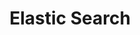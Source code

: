---
# GLOBAL 
layout: technology
page_type: technology
title: Elastic Search
published: true
hide_links: true

#SEO
seo_title:  SEO Elastic Search
seo_description: |-
  META Elastic Search
main_keywords:
  - Elastic Search

#HREFLANGS
display_hreflangs: false
hreflangs:
  -
    lang: x-default
    link: https://projets.io
  -
    lang: en
    link: https://projets.io

#MENU 
top_line:
  menu_title: Elastic Search
  cta_title:

#SETTINGS
show_contact_in_footer: true

#TECHNOLOGY layout
logo: /uploads/elasticsearch.svg
intro: 
  title: Elastic Search
  content: |-
    Technologia niezwykle skuteczna podczas przeszukiwania i przetwarzania dużej ilości danych - wpływająca na doświadczenia i zadowolenie użytkowników aplikacji.
header:
  title:
  intro: |-
    
  main_photo:
---